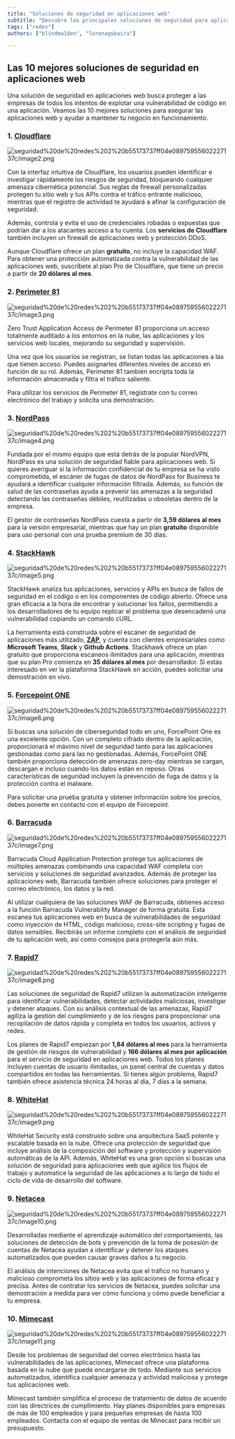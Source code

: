 ```yaml
---
title: "Soluciones de seguridad en aplicaciones web"
subtitle: "Descubre las principales soluciones de seguridad para aplicaciones web: desde Cloudflare hasta Mimecast, protege tu negocio contra amenazas cibernéticas."
tags: ["redes"]
authors: ["blindma1den", "lorenagubaira"]

---
```


## **Las 10 mejores soluciones de seguridad en aplicaciones web**

Una solución de seguridad en aplicaciones web busca proteger a las empresas de todos los intentos de explotar una vulnerabilidad de código en una aplicación. Veamos las 10 mejores soluciones para asegurar las aplicaciones web y ayudar a mantener tu negocio en funcionamiento.

### **1. [Cloudflare](https://www.cloudflare.com/es-es/)**

![seguridad%20de%20redes%202%20b55173737ff04e08975955602227137c/image2.png](seguridad%20de%20redes%202%20b55173737ff04e08975955602227137c/image2.png)

Con la interfaz intuitiva de Cloudflare, los usuarios pueden identificar e investigar rápidamente los riesgos de seguridad, bloqueando cualquier amenaza cibernética potencial. Sus reglas de firewall personalizadas protegen tu sitio web y tus APIs contra el tráfico entrante malicioso, mientras que el registro de actividad te ayudará a afinar la configuración de seguridad.

Además, controla y evita el uso de credenciales robadas o expuestas que podrían dar a los atacantes acceso a tu cuenta. Los **servicios de Cloudflare** también incluyen un firewall de aplicaciones web y protección DDoS.

Aunque Cloudflare ofrece un plan **gratuito**, no incluye la capacidad WAF. Para obtener una protección automatizada contra la vulnerabilidad de las aplicaciones web, suscríbete al plan Pro de Cloudflare, que tiene un precio a partir de **20 dólares al mes**.

### **2. [Perimeter 81](https://www.perimeter81.com/)**

![seguridad%20de%20redes%202%20b55173737ff04e08975955602227137c/image3.png](seguridad%20de%20redes%202%20b55173737ff04e08975955602227137c/image3.png)

Zero Trust Application Access de Perimeter 81 proporciona un acceso totalmente auditado a los entornos en la nube, las aplicaciones y los servicios web locales, mejorando su seguridad y supervisión.

Una vez que los usuarios se registran, se listan todas las aplicaciones a las que tienen acceso. Puedes asignarles diferentes niveles de acceso en función de su rol. Además, Perimeter 81 también encripta toda la información almacenada y filtra el tráfico saliente.

Para utilizar los servicios de Perimeter 81, regístrate con tu correo electrónico del trabajo y solicita una demostración.

### **3. [NordPass](https://nordpass.com/es/)**

![seguridad%20de%20redes%202%20b55173737ff04e08975955602227137c/image4.png](seguridad%20de%20redes%202%20b55173737ff04e08975955602227137c/image4.png)

Fundada por el mismo equipo que está detrás de la popular NordVPN, NordPass es una solución de seguridad fiable para aplicaciones web. Si quieres averiguar si la información confidencial de tu empresa se ha visto comprometida, el escáner de fugas de datos de NordPass for Business te ayudará a identificar cualquier información filtrada. Además, su función de salud de las contraseñas ayuda a prevenir las amenazas a la seguridad detectando las contraseñas débiles, reutilizadas u obsoletas dentro de la empresa.

El gestor de contraseñas NordPass cuesta a partir de **3,59 dólares al mes** para la versión empresarial, mientras que hay un plan **gratuito** disponible para uso personal con una prueba premium de 30 días.

### **4. [StackHawk](https://www.stackhawk.com/)**

![seguridad%20de%20redes%202%20b55173737ff04e08975955602227137c/image5.png](seguridad%20de%20redes%202%20b55173737ff04e08975955602227137c/image5.png)

StackHawk analiza tus aplicaciones, servicios y APIs en busca de fallos de seguridad en el código o en los componentes de código abierto. Ofrece una gran eficacia a la hora de encontrar y solucionar los fallos, permitiendo a los desarrolladores de tu equipo replicar el problema que desencadenó una vulnerabilidad copiando un comando cURL.

La herramienta está construida sobre el escáner de seguridad de aplicaciones más utilizado, **[ZAP](https://www.zaproxy.org/)**, y cuenta con clientes empresariales como **Microsoft Teams**, **Slack** y **Github Actions**. Stackhawk ofrece un plan gratuito que proporciona escaneos ilimitados para una aplicación, mientras que su plan Pro comienza en **35 dólares al mes** por desarrollador. Si estás interesado en ver la plataforma StackHawk en acción, puedes solicitar una demostración en vivo.

### **5. [Forcepoint ONE](https://www.forcepoint.com/es)**

![seguridad%20de%20redes%202%20b55173737ff04e08975955602227137c/image6.png](seguridad%20de%20redes%202%20b55173737ff04e08975955602227137c/image6.png)

Si buscas una solución de ciberseguridad todo en uno, ForcePoint One es una excelente opción. Con un completo cifrado dentro de la aplicación, proporcionará el máximo nivel de seguridad tanto para las aplicaciones gestionadas como para las no gestionadas. Además, ForcePoint ONE también proporciona detección de amenazas zero-day mientras se cargan, descargan e incluso cuando los datos están en reposo. Otras características de seguridad incluyen la prevención de fuga de datos y la protección contra el malware.

Para solicitar una prueba gratuita y obtener información sobre los precios, debes ponerte en contacto con el equipo de Forcepoint.

### **6. [Barracuda](https://www.barracuda.com/)**

![seguridad%20de%20redes%202%20b55173737ff04e08975955602227137c/image7.png](seguridad%20de%20redes%202%20b55173737ff04e08975955602227137c/image7.png)

Barracuda Cloud Application Protection protege tus aplicaciones de múltiples amenazas combinando una capacidad WAF completa con servicios y soluciones de seguridad avanzados. Además de proteger las aplicaciones web, Barracuda también ofrece soluciones para proteger el correo electrónico, los datos y la red.

Al utilizar cualquiera de las soluciones WAF de Barracuda, obtienes acceso a la función Barracuda Vulnerability Manager de forma gratuita. Esta escanea tus aplicaciones web en busca de vulnerabilidades de seguridad como inyección de HTML, código malicioso, cross-site scripting y fugas de datos sensibles. Recibirás un informe completo con el análisis de seguridad de tu aplicación web, así como consejos para protegerla aún más.

### **7. [Rapid7](https://www.rapid7.com/)**

![seguridad%20de%20redes%202%20b55173737ff04e08975955602227137c/image8.png](seguridad%20de%20redes%202%20b55173737ff04e08975955602227137c/image8.png)

Las soluciones de seguridad de Rapid7 utilizan la automatización inteligente para identificar vulnerabilidades, detectar actividades maliciosas, investigar y detener ataques. Con su análisis contextual de las amenazas, Rapid7 agiliza la gestión del cumplimiento y de los riesgos para proporcionar una recopilación de datos rápida y completa en todos los usuarios, activos y redes.

Los planes de Rapid7 empiezan por **1,84 dólares al mes** para la herramienta de gestión de riesgos de vulnerabilidad y **166 dólares al mes por aplicación** para el servicio de seguridad en aplicaciones web. Todos los planes incluyen cuentas de usuario ilimitadas, un panel central de cuentas y datos compartidos en todas las herramientas. Si tienes algún problema, Rapid7 también ofrece asistencia técnica 24 horas al día, 7 días a la semana.

### **8. [WhiteHat](https://www.whitehatsec.com/)**

![seguridad%20de%20redes%202%20b55173737ff04e08975955602227137c/image9.png](seguridad%20de%20redes%202%20b55173737ff04e08975955602227137c/image9.png)

WhiteHat Security está construido sobre una arquitectura SaaS potente y escalable basada en la nube. Ofrece una protección de seguridad que incluye análisis de la composición del software y protección y supervisión automáticas de la API. Además, WhiteHat es una gran opción si buscas una solución de seguridad para aplicaciones web que agilice los flujos de trabajo y automatice la seguridad de las aplicaciones a lo largo de todo el ciclo de vida de desarrollo del software.

### **9. [Netacea](https://www.netacea.com/)**

![seguridad%20de%20redes%202%20b55173737ff04e08975955602227137c/image10.png](seguridad%20de%20redes%202%20b55173737ff04e08975955602227137c/image10.png)

Desarrolladas mediante el aprendizaje automático del comportamiento, las soluciones de detección de bots y prevención de la toma de posesión de cuentas de Netacea ayudan a identificar y detener los ataques automatizados que pueden causar graves daños a tu negocio.

El análisis de intenciones de Netacea evita que el tráfico no humano y malicioso comprometa los sitios web y las aplicaciones de forma eficaz y precisa. Antes de contratar los servicios de Netacea, puedes solicitar una demostración a medida para ver cómo funciona y cómo puede beneficiar a tu empresa.

### **10. [Mimecast](https://www.mimecast.com/)**

![seguridad%20de%20redes%202%20b55173737ff04e08975955602227137c/image11.png](seguridad%20de%20redes%202%20b55173737ff04e08975955602227137c/image11.png)

Desde los problemas de seguridad del correo electrónico hasta las vulnerabilidades de las aplicaciones, Mimecast ofrece una plataforma basada en la nube que puede encargarse de todo. Mediante sus servicios automatizados, identifica cualquier amenaza y actividad maliciosa y protege tus aplicaciones web.

Mimecast también simplifica el proceso de tratamiento de datos de acuerdo con las directrices de cumplimiento. Hay planes disponibles para empresas de más de 100 empleados y para pequeñas empresas de hasta 100 empleados. Contacta con el equipo de ventas de Minecast para recibir un presupuesto.